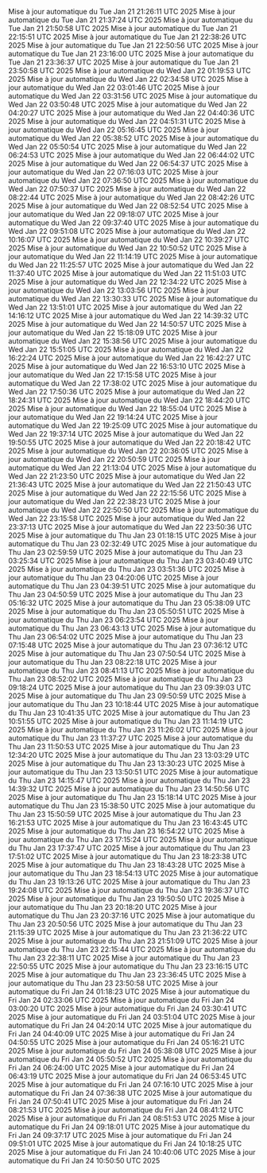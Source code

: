 Mise à jour automatique du Tue Jan 21 21:26:11 UTC 2025
Mise à jour automatique du Tue Jan 21 21:37:24 UTC 2025
Mise à jour automatique du Tue Jan 21 21:50:58 UTC 2025
Mise à jour automatique du Tue Jan 21 22:15:51 UTC 2025
Mise à jour automatique du Tue Jan 21 22:38:26 UTC 2025
Mise à jour automatique du Tue Jan 21 22:50:56 UTC 2025
Mise à jour automatique du Tue Jan 21 23:16:00 UTC 2025
Mise à jour automatique du Tue Jan 21 23:36:37 UTC 2025
Mise à jour automatique du Tue Jan 21 23:50:58 UTC 2025
Mise à jour automatique du Wed Jan 22 01:19:53 UTC 2025
Mise à jour automatique du Wed Jan 22 02:34:58 UTC 2025
Mise à jour automatique du Wed Jan 22 03:01:46 UTC 2025
Mise à jour automatique du Wed Jan 22 03:31:56 UTC 2025
Mise à jour automatique du Wed Jan 22 03:50:48 UTC 2025
Mise à jour automatique du Wed Jan 22 04:20:27 UTC 2025
Mise à jour automatique du Wed Jan 22 04:40:36 UTC 2025
Mise à jour automatique du Wed Jan 22 04:51:31 UTC 2025
Mise à jour automatique du Wed Jan 22 05:16:45 UTC 2025
Mise à jour automatique du Wed Jan 22 05:38:52 UTC 2025
Mise à jour automatique du Wed Jan 22 05:50:54 UTC 2025
Mise à jour automatique du Wed Jan 22 06:24:53 UTC 2025
Mise à jour automatique du Wed Jan 22 06:44:02 UTC 2025
Mise à jour automatique du Wed Jan 22 06:54:37 UTC 2025
Mise à jour automatique du Wed Jan 22 07:16:03 UTC 2025
Mise à jour automatique du Wed Jan 22 07:36:50 UTC 2025
Mise à jour automatique du Wed Jan 22 07:50:37 UTC 2025
Mise à jour automatique du Wed Jan 22 08:22:44 UTC 2025
Mise à jour automatique du Wed Jan 22 08:42:26 UTC 2025
Mise à jour automatique du Wed Jan 22 08:52:54 UTC 2025
Mise à jour automatique du Wed Jan 22 09:18:07 UTC 2025
Mise à jour automatique du Wed Jan 22 09:37:40 UTC 2025
Mise à jour automatique du Wed Jan 22 09:51:08 UTC 2025
Mise à jour automatique du Wed Jan 22 10:16:07 UTC 2025
Mise à jour automatique du Wed Jan 22 10:39:27 UTC 2025
Mise à jour automatique du Wed Jan 22 10:50:52 UTC 2025
Mise à jour automatique du Wed Jan 22 11:14:19 UTC 2025
Mise à jour automatique du Wed Jan 22 11:25:57 UTC 2025
Mise à jour automatique du Wed Jan 22 11:37:40 UTC 2025
Mise à jour automatique du Wed Jan 22 11:51:03 UTC 2025
Mise à jour automatique du Wed Jan 22 12:34:22 UTC 2025
Mise à jour automatique du Wed Jan 22 13:03:56 UTC 2025
Mise à jour automatique du Wed Jan 22 13:30:33 UTC 2025
Mise à jour automatique du Wed Jan 22 13:51:01 UTC 2025
Mise à jour automatique du Wed Jan 22 14:16:12 UTC 2025
Mise à jour automatique du Wed Jan 22 14:39:32 UTC 2025
Mise à jour automatique du Wed Jan 22 14:50:57 UTC 2025
Mise à jour automatique du Wed Jan 22 15:18:09 UTC 2025
Mise à jour automatique du Wed Jan 22 15:38:56 UTC 2025
Mise à jour automatique du Wed Jan 22 15:51:05 UTC 2025
Mise à jour automatique du Wed Jan 22 16:22:24 UTC 2025
Mise à jour automatique du Wed Jan 22 16:42:27 UTC 2025
Mise à jour automatique du Wed Jan 22 16:53:10 UTC 2025
Mise à jour automatique du Wed Jan 22 17:15:58 UTC 2025
Mise à jour automatique du Wed Jan 22 17:38:02 UTC 2025
Mise à jour automatique du Wed Jan 22 17:50:36 UTC 2025
Mise à jour automatique du Wed Jan 22 18:24:31 UTC 2025
Mise à jour automatique du Wed Jan 22 18:44:20 UTC 2025
Mise à jour automatique du Wed Jan 22 18:55:04 UTC 2025
Mise à jour automatique du Wed Jan 22 19:14:24 UTC 2025
Mise à jour automatique du Wed Jan 22 19:25:09 UTC 2025
Mise à jour automatique du Wed Jan 22 19:37:14 UTC 2025
Mise à jour automatique du Wed Jan 22 19:50:55 UTC 2025
Mise à jour automatique du Wed Jan 22 20:18:42 UTC 2025
Mise à jour automatique du Wed Jan 22 20:36:05 UTC 2025
Mise à jour automatique du Wed Jan 22 20:50:59 UTC 2025
Mise à jour automatique du Wed Jan 22 21:13:04 UTC 2025
Mise à jour automatique du Wed Jan 22 21:23:50 UTC 2025
Mise à jour automatique du Wed Jan 22 21:36:43 UTC 2025
Mise à jour automatique du Wed Jan 22 21:50:43 UTC 2025
Mise à jour automatique du Wed Jan 22 22:15:56 UTC 2025
Mise à jour automatique du Wed Jan 22 22:38:23 UTC 2025
Mise à jour automatique du Wed Jan 22 22:50:50 UTC 2025
Mise à jour automatique du Wed Jan 22 23:15:58 UTC 2025
Mise à jour automatique du Wed Jan 22 23:37:13 UTC 2025
Mise à jour automatique du Wed Jan 22 23:50:36 UTC 2025
Mise à jour automatique du Thu Jan 23 01:18:15 UTC 2025
Mise à jour automatique du Thu Jan 23 02:32:49 UTC 2025
Mise à jour automatique du Thu Jan 23 02:59:59 UTC 2025
Mise à jour automatique du Thu Jan 23 03:25:34 UTC 2025
Mise à jour automatique du Thu Jan 23 03:40:49 UTC 2025
Mise à jour automatique du Thu Jan 23 03:51:36 UTC 2025
Mise à jour automatique du Thu Jan 23 04:20:06 UTC 2025
Mise à jour automatique du Thu Jan 23 04:39:51 UTC 2025
Mise à jour automatique du Thu Jan 23 04:50:59 UTC 2025
Mise à jour automatique du Thu Jan 23 05:16:32 UTC 2025
Mise à jour automatique du Thu Jan 23 05:38:09 UTC 2025
Mise à jour automatique du Thu Jan 23 05:50:51 UTC 2025
Mise à jour automatique du Thu Jan 23 06:23:54 UTC 2025
Mise à jour automatique du Thu Jan 23 06:43:13 UTC 2025
Mise à jour automatique du Thu Jan 23 06:54:02 UTC 2025
Mise à jour automatique du Thu Jan 23 07:15:48 UTC 2025
Mise à jour automatique du Thu Jan 23 07:36:12 UTC 2025
Mise à jour automatique du Thu Jan 23 07:50:54 UTC 2025
Mise à jour automatique du Thu Jan 23 08:22:18 UTC 2025
Mise à jour automatique du Thu Jan 23 08:41:13 UTC 2025
Mise à jour automatique du Thu Jan 23 08:52:02 UTC 2025
Mise à jour automatique du Thu Jan 23 09:18:24 UTC 2025
Mise à jour automatique du Thu Jan 23 09:39:03 UTC 2025
Mise à jour automatique du Thu Jan 23 09:50:59 UTC 2025
Mise à jour automatique du Thu Jan 23 10:18:44 UTC 2025
Mise à jour automatique du Thu Jan 23 10:41:35 UTC 2025
Mise à jour automatique du Thu Jan 23 10:51:55 UTC 2025
Mise à jour automatique du Thu Jan 23 11:14:19 UTC 2025
Mise à jour automatique du Thu Jan 23 11:26:02 UTC 2025
Mise à jour automatique du Thu Jan 23 11:37:27 UTC 2025
Mise à jour automatique du Thu Jan 23 11:50:53 UTC 2025
Mise à jour automatique du Thu Jan 23 12:34:20 UTC 2025
Mise à jour automatique du Thu Jan 23 13:03:29 UTC 2025
Mise à jour automatique du Thu Jan 23 13:30:23 UTC 2025
Mise à jour automatique du Thu Jan 23 13:50:51 UTC 2025
Mise à jour automatique du Thu Jan 23 14:15:47 UTC 2025
Mise à jour automatique du Thu Jan 23 14:39:32 UTC 2025
Mise à jour automatique du Thu Jan 23 14:50:56 UTC 2025
Mise à jour automatique du Thu Jan 23 15:18:14 UTC 2025
Mise à jour automatique du Thu Jan 23 15:38:50 UTC 2025
Mise à jour automatique du Thu Jan 23 15:50:59 UTC 2025
Mise à jour automatique du Thu Jan 23 16:21:53 UTC 2025
Mise à jour automatique du Thu Jan 23 16:43:45 UTC 2025
Mise à jour automatique du Thu Jan 23 16:54:22 UTC 2025
Mise à jour automatique du Thu Jan 23 17:15:24 UTC 2025
Mise à jour automatique du Thu Jan 23 17:37:47 UTC 2025
Mise à jour automatique du Thu Jan 23 17:51:02 UTC 2025
Mise à jour automatique du Thu Jan 23 18:23:38 UTC 2025
Mise à jour automatique du Thu Jan 23 18:43:28 UTC 2025
Mise à jour automatique du Thu Jan 23 18:54:13 UTC 2025
Mise à jour automatique du Thu Jan 23 19:13:26 UTC 2025
Mise à jour automatique du Thu Jan 23 19:24:08 UTC 2025
Mise à jour automatique du Thu Jan 23 19:36:37 UTC 2025
Mise à jour automatique du Thu Jan 23 19:50:50 UTC 2025
Mise à jour automatique du Thu Jan 23 20:18:20 UTC 2025
Mise à jour automatique du Thu Jan 23 20:37:16 UTC 2025
Mise à jour automatique du Thu Jan 23 20:50:56 UTC 2025
Mise à jour automatique du Thu Jan 23 21:15:39 UTC 2025
Mise à jour automatique du Thu Jan 23 21:36:22 UTC 2025
Mise à jour automatique du Thu Jan 23 21:51:09 UTC 2025
Mise à jour automatique du Thu Jan 23 22:15:44 UTC 2025
Mise à jour automatique du Thu Jan 23 22:38:11 UTC 2025
Mise à jour automatique du Thu Jan 23 22:50:55 UTC 2025
Mise à jour automatique du Thu Jan 23 23:16:15 UTC 2025
Mise à jour automatique du Thu Jan 23 23:36:45 UTC 2025
Mise à jour automatique du Thu Jan 23 23:50:58 UTC 2025
Mise à jour automatique du Fri Jan 24 01:18:23 UTC 2025
Mise à jour automatique du Fri Jan 24 02:33:06 UTC 2025
Mise à jour automatique du Fri Jan 24 03:00:20 UTC 2025
Mise à jour automatique du Fri Jan 24 03:30:41 UTC 2025
Mise à jour automatique du Fri Jan 24 03:51:04 UTC 2025
Mise à jour automatique du Fri Jan 24 04:20:14 UTC 2025
Mise à jour automatique du Fri Jan 24 04:40:09 UTC 2025
Mise à jour automatique du Fri Jan 24 04:50:55 UTC 2025
Mise à jour automatique du Fri Jan 24 05:16:21 UTC 2025
Mise à jour automatique du Fri Jan 24 05:38:08 UTC 2025
Mise à jour automatique du Fri Jan 24 05:50:52 UTC 2025
Mise à jour automatique du Fri Jan 24 06:24:00 UTC 2025
Mise à jour automatique du Fri Jan 24 06:43:19 UTC 2025
Mise à jour automatique du Fri Jan 24 06:53:45 UTC 2025
Mise à jour automatique du Fri Jan 24 07:16:10 UTC 2025
Mise à jour automatique du Fri Jan 24 07:36:38 UTC 2025
Mise à jour automatique du Fri Jan 24 07:50:41 UTC 2025
Mise à jour automatique du Fri Jan 24 08:21:53 UTC 2025
Mise à jour automatique du Fri Jan 24 08:41:12 UTC 2025
Mise à jour automatique du Fri Jan 24 08:51:53 UTC 2025
Mise à jour automatique du Fri Jan 24 09:18:01 UTC 2025
Mise à jour automatique du Fri Jan 24 09:37:17 UTC 2025
Mise à jour automatique du Fri Jan 24 09:51:01 UTC 2025
Mise à jour automatique du Fri Jan 24 10:18:25 UTC 2025
Mise à jour automatique du Fri Jan 24 10:40:06 UTC 2025
Mise à jour automatique du Fri Jan 24 10:50:50 UTC 2025
